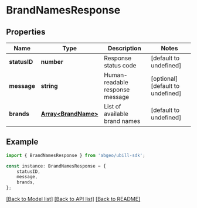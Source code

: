 # BrandNamesResponse


## Properties

Name | Type | Description | Notes
------------ | ------------- | ------------- | -------------
**statusID** | **number** | Response status code | [default to undefined]
**message** | **string** | Human-readable response message | [optional] [default to undefined]
**brands** | [**Array&lt;BrandName&gt;**](BrandName.md) | List of available brand names | [default to undefined]

## Example

```typescript
import { BrandNamesResponse } from 'abgeo/ubill-sdk';

const instance: BrandNamesResponse = {
    statusID,
    message,
    brands,
};
```

[[Back to Model list]](../README.md#documentation-for-models) [[Back to API list]](../README.md#documentation-for-api-endpoints) [[Back to README]](../README.md)

